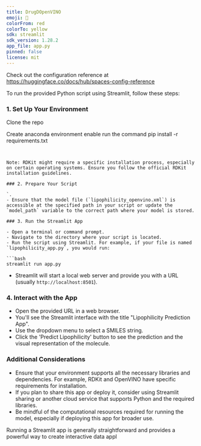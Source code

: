 ```yaml
---
title: DrugDOpenVINO
emoji: 🐨
colorFrom: red
colorTo: yellow
sdk: streamlit
sdk_version: 1.28.2
app_file: app.py
pinned: false
license: mit
---
```


Check out the configuration reference at https://huggingface.co/docs/hub/spaces-config-reference


To run the provided Python script using Streamlit, follow these steps:

### 1. Set Up Your Environment
Clone the repo

Create anaconda environment enable
run the command
pip install -r requirements.txt
```


Note: RDKit might require a specific installation process, especially on certain operating systems. Ensure you follow the official RDKit installation guidelines.

### 2. Prepare Your Script

`.
- Ensure that the model file (`lipophilicity_openvino.xml`) is accessible at the specified path in your script or update the `model_path` variable to the correct path where your model is stored.

### 3. Run the Streamlit App

- Open a terminal or command prompt.
- Navigate to the directory where your script is located.
- Run the script using Streamlit. For example, if your file is named `lipophilicity_app.py`, you would run:

```bash
streamlit run app.py
```

- Streamlit will start a local web server and provide you with a URL (usually `http://localhost:8501`).

### 4. Interact with the App

- Open the provided URL in a web browser.
- You'll see the Streamlit interface with the title "Lipophilicity Prediction App".
- Use the dropdown menu to select a SMILES string.
- Click the 'Predict Lipophilicity' button to see the prediction and the visual representation of the molecule.

### Additional Considerations

- Ensure that your environment supports all the necessary libraries and dependencies. For example, RDKit and OpenVINO have specific requirements for installation.
- If you plan to share this app or deploy it, consider using Streamlit sharing or another cloud service that supports Python and the required libraries.
- Be mindful of the computational resources required for running the model, especially if deploying this app for broader use.

Running a Streamlit app is generally straightforward and provides a powerful way to create interactive data appl
